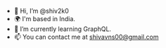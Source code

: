 - 👋 Hi, I’m @shiv2k0
- 🌍 I'm based in India.
- 🌱 I’m currently learning GraphQL.
- 📫 You can contact me at shivavns00@gmail.com

<!---
shiv2k0/shiv2k0 is a ✨ special ✨ repository because its `README.md` (this file) appears on your GitHub profile.
You can click the Preview link to take a look at your changes.
--->
